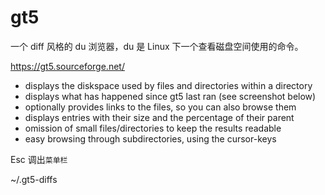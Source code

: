 # gt5

一个 diff 风格的 du 浏览器，du 是 Linux 下一个查看磁盘空间使用的命令。

https://gt5.sourceforge.net/

- displays the diskspace used by files and directories within a directory
- displays what has happened since gt5 last ran (see screenshot below)
- optionally provides links to the files, so you can also browse them
- displays entries with their size and the percentage of their parent
- omission of small files/directories to keep the results readable
- easy browsing through subdirectories, using the cursor-keys

Esc 调出`菜单栏`

~/.gt5-diffs
